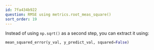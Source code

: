 ```yaml
---
id: 7fa434b922
question: RMSE using metrics.root_meas_square()
sort_order: 19
---
```


Instead of using `np.sqrt()` as a second step, you can extract it using:

```python
mean_squared_error(y_val, y_predict_val, squared=False)
```